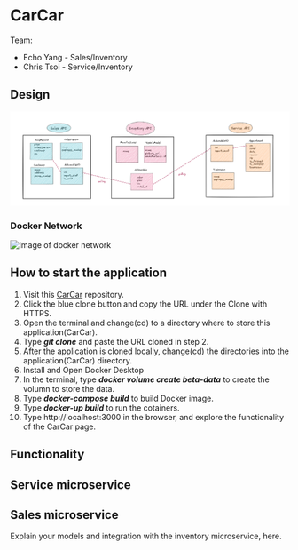 # **CarCar**

Team:

* Echo Yang - Sales/Inventory
* Chris Tsoi - Service/Inventory

## **Design**

![Image of model design](/design.png "Design")

### Docker Network 
![Image of docker network](/dockerNewtwork.png "Docker network")

## **How to start the application**

1. Visit this [CarCar](https://gitlab.com/christstststs/project-beta) repository.
2. Click the blue clone button and copy the URL under the Clone with HTTPS.
3. Open the terminal and change(cd) to a directory where to store this application(CarCar).
4. Type ***git clone*** and paste the URL cloned in step 2.
5. After the application is cloned locally, change(cd) the directories into the application(CarCar) directory.
6. Install and Open Docker Desktop
7. In the terminal, type ***docker volume create beta-data*** to create the volumn to store the data.
8. Type ***docker-compose build*** to build Docker image.
9. Type ***docker-up build*** to run the cotainers.
10. Type http://localhost:3000 in the browser, and explore the functionality of the CarCar page.

## **Functionality**


## **Service microservice**


## **Sales microservice**

Explain your models and integration with the inventory
microservice, here.

